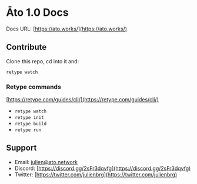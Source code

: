 # Āto 1.0 Docs

Docs URL: [https://ato.works/](https://ato.works/)

## Contribute

Clone this repo, cd into it and:

```
retype watch
```

### Retype commands

[https://retype.com/guides/cli/](https://retype.com/guides/cli/)

- `retype watch`
- `retype init`
- `retype build`
- `retype run`

## Support

- Email: [julien@ato.network](mailto:julien@ato.network)
- Discord: [https://discord.gg/2sFr3dqvfg](https://discord.gg/2sFr3dqvfg)
- Twitter: [https://twitter.com/julienbrg](https://twitter.com/julienbrg)
